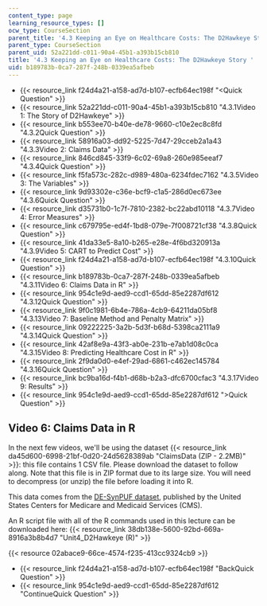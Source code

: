 ```yaml
---
content_type: page
learning_resource_types: []
ocw_type: CourseSection
parent_title: '4.3 Keeping an Eye on Healthcare Costs: The D2Hawkeye Story '
parent_type: CourseSection
parent_uid: 52a221dd-c011-90a4-45b1-a393b15cb810
title: '4.3 Keeping an Eye on Healthcare Costs: The D2Hawkeye Story '
uid: b189783b-0ca7-287f-248b-0339ea5afbeb
---
```


*   {{< resource_link f24d4a21-a158-ad7d-b107-ecfb64ec198f "\<Quick Question" >}}
*   {{< resource_link 52a221dd-c011-90a4-45b1-a393b15cb810 "4.3.1Video 1: The Story of D2Hawkeye" >}}
*   {{< resource_link b553ee70-b40e-de78-9660-c10e2ec8c8fd "4.3.2Quick Question" >}}
*   {{< resource_link 58916a03-dd92-5225-7d47-29cceb2a1a43 "4.3.3Video 2: Claims Data" >}}
*   {{< resource_link 846cd845-33f9-6c02-69a8-260e985eeaf7 "4.3.4Quick Question" >}}
*   {{< resource_link f5fa573c-282c-d989-480a-6234fdec7162 "4.3.5Video 3: The Variables" >}}
*   {{< resource_link 9d93302e-c36e-bcf9-c1a5-286d0ec673ee "4.3.6Quick Question" >}}
*   {{< resource_link d35731b0-1c7f-7810-2382-bc22abd10118 "4.3.7Video 4: Error Measures" >}}
*   {{< resource_link c679795e-ed4f-1bd8-079e-7f008721cf38 "4.3.8Quick Question" >}}
*   {{< resource_link 41da33e5-8a10-b265-e28e-4f6bd320913a "4.3.9Video 5: CART to Predict Cost" >}}
*   {{< resource_link f24d4a21-a158-ad7d-b107-ecfb64ec198f "4.3.10Quick Question" >}}
*   {{< resource_link b189783b-0ca7-287f-248b-0339ea5afbeb "4.3.11Video 6: Claims Data in R" >}}
*   {{< resource_link 954c1e9d-aed9-ccd1-65dd-85e2287df612 "4.3.12Quick Question" >}}
*   {{< resource_link 9f0c1981-6b4e-786a-4cb9-64211da05bf8 "4.3.13Video 7: Baseline Method and Penalty Matrix" >}}
*   {{< resource_link 09222225-3a2b-5d3f-b68d-5398ca2111a9 "4.3.14Quick Question" >}}
*   {{< resource_link 42af8e9a-43f3-ab0e-231b-e7ab1d08c0ca "4.3.15Video 8: Predicting Healthcare Cost in R" >}}
*   {{< resource_link 2f9da0d0-e4ef-29ad-6861-c462ec145784 "4.3.16Quick Question" >}}
*   {{< resource_link bc9ba16d-f4b1-d68b-b2a3-dfc6700cfac3 "4.3.17Video 9: Results" >}}
*   {{< resource_link 954c1e9d-aed9-ccd1-65dd-85e2287df612 "\>Quick Question" >}}

Video 6: Claims Data in R
-------------------------

In the next few videos, we'll be using the dataset {{< resource_link da45d600-6998-21bf-0d20-24d5628389ab "ClaimsData (ZIP - 2.2MB)" >}}: this file contains 1 CSV file. Please download the dataset to follow along. Note that this file is in ZIP format due to its large size. You will need to decompress (or unzip) the file before loading it into R.

This data comes from the [DE-SynPUF dataset](http://www.cms.gov/Research-Statistics-Data-and-Systems/Downloadable-Public-Use-Files/SynPUFs/DE_Syn_PUF.html), published by the United States Centers for Medicare and Medicaid Services (CMS).

An R script file with all of the R commands used in this lecture can be downloaded here: {{< resource_link 38db138e-5600-92bd-669a-8916a3b8b4d7 "Unit4\_D2Hawkeye (R)" >}}

{{< resource 02abace9-66ce-4574-f235-413cc9324cb9 >}}

*   {{< resource_link f24d4a21-a158-ad7d-b107-ecfb64ec198f "BackQuick Question" >}}
*   {{< resource_link 954c1e9d-aed9-ccd1-65dd-85e2287df612 "ContinueQuick Question" >}}